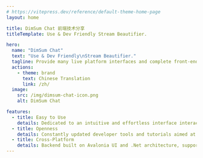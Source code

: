 ```yaml
---
# https://vitepress.dev/reference/default-theme-home-page
layout: home

title: DimSum Chat 前端技术分享
titleTemplate: Use & Dev Friendly Stream Beautifier.

hero:
  name: "DimSum Chat"
  text: "Use & Dev Friendly\nStream Beautifier."
  tagline: Provide many live platform interfaces and complete front-end operation rights. Very flexible!
  actions:
    - theme: brand
      text: Chinese Translation
      link: /zh/
  image:
    src: /img/dimsum-chat-icon.png
    alt: DimSum Chat

features:
  - title: Easy to Use
    details: Dedicated to an intuitive and effortless interface interaction logic, ensuring users can easily get started without tutorials.
  - title: Openness
    details: Constantly updated developer tools and tutorials aimed at streamlining the complex widget development process.
  - title: Cross-Platform
    details: Backend built on Avalonia UI and .Net architecture, supporting Windows, Mac OS, and Linux operating systems.
---
```


<style>
:root {
  --vp-home-hero-name-color: transparent;
  --vp-home-hero-name-background: -webkit-linear-gradient(120deg, #f6d365 30%, #fda085);

  --vp-home-hero-image-background-image: linear-gradient(-45deg, #f6d365 50%, #fda085 50%);
  --vp-home-hero-image-filter: blur(44px);
}

@media (min-width: 640px) {
  :root {
    --vp-home-hero-image-filter: blur(56px);
  }
}

@media (min-width: 960px) {
  :root {
    --vp-home-hero-image-filter: blur(68px);
  }
}
</style>